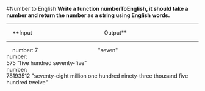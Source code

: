 
#Number to English
**Write a function numberToEnglish, it should take a number and return the number as a string using English words.**
<hr />
&nbsp;&nbsp;&nbsp;&nbsp;**Input&nbsp;&nbsp;&nbsp;&nbsp;&nbsp;&nbsp;&nbsp;&nbsp;&nbsp;&nbsp;&nbsp;&nbsp;&nbsp;&nbsp;&nbsp;&nbsp;&nbsp;&nbsp;&nbsp;&nbsp;&nbsp;&nbsp;&nbsp;&nbsp;&nbsp;&nbsp;&nbsp;&nbsp;&nbsp;&nbsp;&nbsp;&nbsp;&nbsp;&nbsp;&nbsp;&nbsp;&nbsp;&nbsp;&nbsp;&nbsp;&nbsp;&nbsp;&nbsp;&nbsp;&nbsp;&nbsp;&nbsp;&nbsp;Output**
<hr />
&nbsp;&nbsp;&nbsp;&nbsp;number: 7 &nbsp;&nbsp;&nbsp;&nbsp;&nbsp;&nbsp;&nbsp;&nbsp;&nbsp;&nbsp;&nbsp;&nbsp;&nbsp;&nbsp;&nbsp;&nbsp;&nbsp;&nbsp;&nbsp;&nbsp;&nbsp;&nbsp;&nbsp;&nbsp;&nbsp;&nbsp;&nbsp;&nbsp;&nbsp;&nbsp;&nbsp;&nbsp;&nbsp;&nbsp;&nbsp;&nbsp;&nbsp;&nbsp;&nbsp;"seven"
<br />
number:
<br />
575 "five hundred seventy-five"
<br />
number:
<br />
78193512    "seventy-eight million one hundred ninety-three thousand five hundred twelve"
